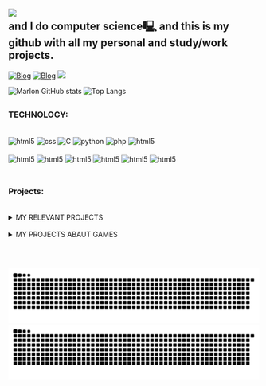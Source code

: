 ## <img src="https://readme-typing-svg.herokuapp.com/?font=Righteous&size=35&center=true&vCenter=true&width=700&height=42&duration=2000&lines=Hello!+👋😃;+my+name+is+Marlon!;" /> <br>and I do computer science🖳 and this is my github with all my personal and study/work projects.

[![Blog](https://img.shields.io/badge/Gmail-D14836?style=for-the-badge&logo=gmail&logoColor=white)](https://marlon.mena.monteiro@gmail.com>)
[![Blog](https://img.shields.io/badge/LinkedIn-0077B5?style=for-the-badge&logo=linkedin&logoColor=white)](https://https://www.linkedin.com/in/marlon-mena)
<a href="https://www.hackerrank.com/profile/marlon_mena_mon1" target="_blank"><img src="https://img.shields.io/static/v1?style=for-the-badge&label=HackerRank&message=%20&color=green" target="_blank"></a> 

![Marlon GitHub stats](https://github-readme-stats.vercel.app/api?username=Marlon-Mena&show_icons=true&theme=tokyonight)
![Top Langs](https://github-readme-stats.vercel.app/api/top-langs/?username=Marlon-Mena&layout=compact&theme=tokyonight)

## <H3> TECHNOLOGY: </H3>
<div style="display: incline_block"><br/>
    <img align="center" alt="html5" src="https://img.shields.io/badge/HTML5-E34F26?style=for-the-badge&logo=html5&logoColor=white" />
    <img align="center" alt="css" src="https://img.shields.io/badge/CSS3-1572B6?style=for-the-badge&logo=css3&logoColor=white" />
    <img align="center" alt="C" src="https://img.shields.io/badge/C-00599C?style=for-the-badge&logo=c&logoColor=white" />
    <img align="center" alt="python" src="https://img.shields.io/badge/Python-14354C?style=for-the-badge&logo=python&logoColor=white" />
    <img align="center" alt="php" src="https://img.shields.io/badge/PHP-777BB4?style=for-the-badge&logo=php&logoColor=white" />
    <img align="center" alt="html5" src="https://img.shields.io/badge/MySQL-005C84?style=for-the-badge&logo=mysql&logoColor=white" /><br><br>
    <img align="center" alt="html5" src="https://img.shields.io/badge/Linux-FCC624?style=for-the-badge&logo=linux&logoColor=black" />
    <img align="center" alt="html5" src="https://img.shields.io/badge/Ubuntu-E95420?style=for-the-badge&logo=ubuntu&logoColor=white" />
    <img align="center" alt="html5" src="https://img.shields.io/badge/Windows-0078D6?style=for-the-badge&logo=windows&logoColor=white" />
    <img align="center" alt="html5" src="https://img.shields.io/badge/VIM-%2311AB00.svg?&style=for-the-badge&logo=vim&logoColor=white" />
    <img align="center" alt="html5" src="https://img.shields.io/badge/Visual_Studio-5C2D91?style=for-the-badge&logo=visual%20studio&logoColor=white" />
    <img align="center" alt="html5" src="https://img.shields.io/badge/Visual_Studio_Code-0078D4?style=for-the-badge&logo=visual%20studio%20code&logoColor=white" /><br><br>

## <H3> Projects: </H3>
<div style="display: incline_block"><br/>
  <details>
    <summary>MY RELEVANT PROJECTS</summary>
      <ul>
        <li><a href="https://github.com//Marlon-Mena/Project-php-store">CRUD IN PHP</a></li>
        <li><a href="https://github.com/Marlon-Mena/projeto-Django">API IN JDANGO</a></li>
        <li></li>
        <li></li>
        <li></li>
        <li></li>
      </ul>
  </details>
    <br>
  <details>
    <summary>MY PROJECTS ABAUT GAMES</summary>
      <ul>
        <li></li>
        <li></li>
        <li></li>
        <li></li>
        <li></li>
      </ul>
  </details>
</div>

##
<br>
<div>
 
  ![Snake animation Dark](https://github.com/MichaelBittencourt/MichaelBittencourt/blob/output/github-contribution-grid-snake-dark.svg#gh-dark-mode-only)![Snake animation](https://github.com/MichaelBittencourt/MichaelBittencourt/blob/output/github-contribution-grid-snake.svg#gh-light-mode-only)
 
</div>
